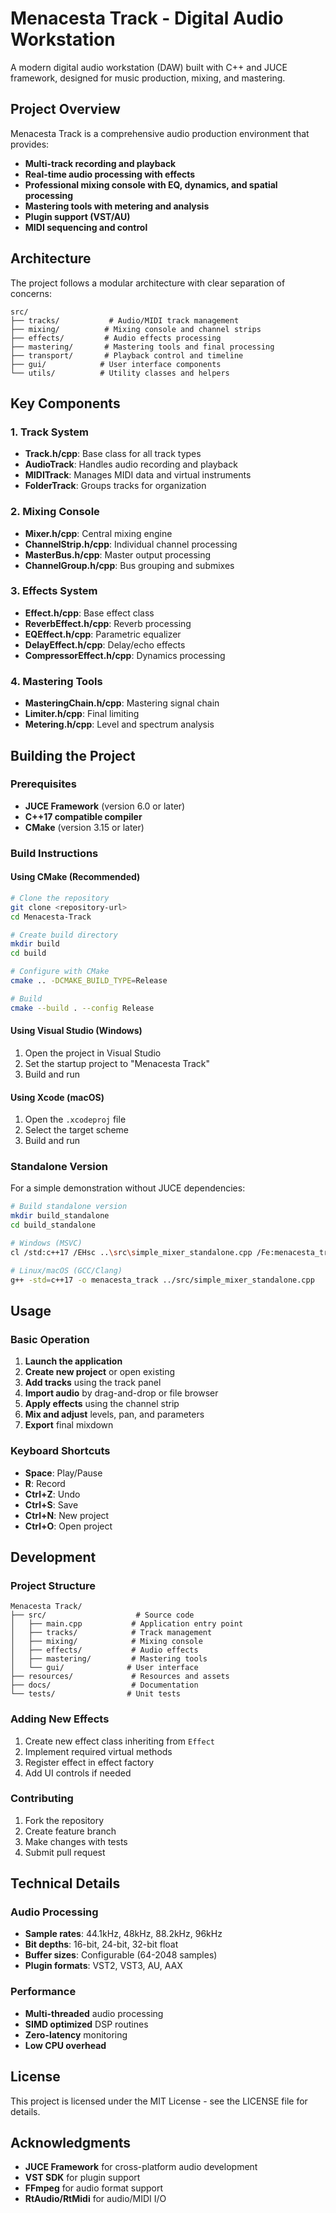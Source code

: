 # Menacesta Track - Digital Audio Workstation

A modern digital audio workstation (DAW) built with C++ and JUCE framework, designed for music production, mixing, and mastering.

## Project Overview

Menacesta Track is a comprehensive audio production environment that provides:

- **Multi-track recording and playback**
- **Real-time audio processing with effects**
- **Professional mixing console with EQ, dynamics, and spatial processing**
- **Mastering tools with metering and analysis**
- **Plugin support (VST/AU)**
- **MIDI sequencing and control**

## Architecture

The project follows a modular architecture with clear separation of concerns:

```
src/
├── tracks/           # Audio/MIDI track management
├── mixing/          # Mixing console and channel strips
├── effects/         # Audio effects processing
├── mastering/       # Mastering tools and final processing
├── transport/       # Playback control and timeline
├── gui/            # User interface components
└── utils/          # Utility classes and helpers
```

## Key Components

### 1. Track System
- **Track.h/cpp**: Base class for all track types
- **AudioTrack**: Handles audio recording and playback
- **MIDITrack**: Manages MIDI data and virtual instruments
- **FolderTrack**: Groups tracks for organization

### 2. Mixing Console
- **Mixer.h/cpp**: Central mixing engine
- **ChannelStrip.h/cpp**: Individual channel processing
- **MasterBus.h/cpp**: Master output processing
- **ChannelGroup.h/cpp**: Bus grouping and submixes

### 3. Effects System
- **Effect.h/cpp**: Base effect class
- **ReverbEffect.h/cpp**: Reverb processing
- **EQEffect.h/cpp**: Parametric equalizer
- **DelayEffect.h/cpp**: Delay/echo effects
- **CompressorEffect.h/cpp**: Dynamics processing

### 4. Mastering Tools
- **MasteringChain.h/cpp**: Mastering signal chain
- **Limiter.h/cpp**: Final limiting
- **Metering.h/cpp**: Level and spectrum analysis

## Building the Project

### Prerequisites
- **JUCE Framework** (version 6.0 or later)
- **C++17 compatible compiler**
- **CMake** (version 3.15 or later)

### Build Instructions

#### Using CMake (Recommended)
```bash
# Clone the repository
git clone <repository-url>
cd Menacesta-Track

# Create build directory
mkdir build
cd build

# Configure with CMake
cmake .. -DCMAKE_BUILD_TYPE=Release

# Build
cmake --build . --config Release
```

#### Using Visual Studio (Windows)
1. Open the project in Visual Studio
2. Set the startup project to "Menacesta Track"
3. Build and run

#### Using Xcode (macOS)
1. Open the `.xcodeproj` file
2. Select the target scheme
3. Build and run

### Standalone Version
For a simple demonstration without JUCE dependencies:

```bash
# Build standalone version
mkdir build_standalone
cd build_standalone

# Windows (MSVC)
cl /std:c++17 /EHsc ..\src\simple_mixer_standalone.cpp /Fe:menacesta_track.exe

# Linux/macOS (GCC/Clang)
g++ -std=c++17 -o menacesta_track ../src/simple_mixer_standalone.cpp
```

## Usage

### Basic Operation
1. **Launch the application**
2. **Create new project** or open existing
3. **Add tracks** using the track panel
4. **Import audio** by drag-and-drop or file browser
5. **Apply effects** using the channel strip
6. **Mix and adjust** levels, pan, and parameters
7. **Export** final mixdown

### Keyboard Shortcuts
- **Space**: Play/Pause
- **R**: Record
- **Ctrl+Z**: Undo
- **Ctrl+S**: Save
- **Ctrl+N**: New project
- **Ctrl+O**: Open project

## Development

### Project Structure
```
Menacesta Track/
├── src/                    # Source code
│   ├── main.cpp           # Application entry point
│   ├── tracks/            # Track management
│   ├── mixing/            # Mixing console
│   ├── effects/           # Audio effects
│   ├── mastering/         # Mastering tools
│   └── gui/              # User interface
├── resources/             # Resources and assets
├── docs/                  # Documentation
└── tests/                # Unit tests
```

### Adding New Effects
1. Create new effect class inheriting from `Effect`
2. Implement required virtual methods
3. Register effect in effect factory
4. Add UI controls if needed

### Contributing
1. Fork the repository
2. Create feature branch
3. Make changes with tests
4. Submit pull request

## Technical Details

### Audio Processing
- **Sample rates**: 44.1kHz, 48kHz, 88.2kHz, 96kHz
- **Bit depths**: 16-bit, 24-bit, 32-bit float
- **Buffer sizes**: Configurable (64-2048 samples)
- **Plugin formats**: VST2, VST3, AU, AAX

### Performance
- **Multi-threaded** audio processing
- **SIMD optimized** DSP routines
- **Zero-latency** monitoring
- **Low CPU overhead**

## License
This project is licensed under the MIT License - see the LICENSE file for details.

## Acknowledgments
- **JUCE Framework** for cross-platform audio development
- **VST SDK** for plugin support
- **FFmpeg** for audio format support
- **RtAudio/RtMidi** for audio/MIDI I/O
